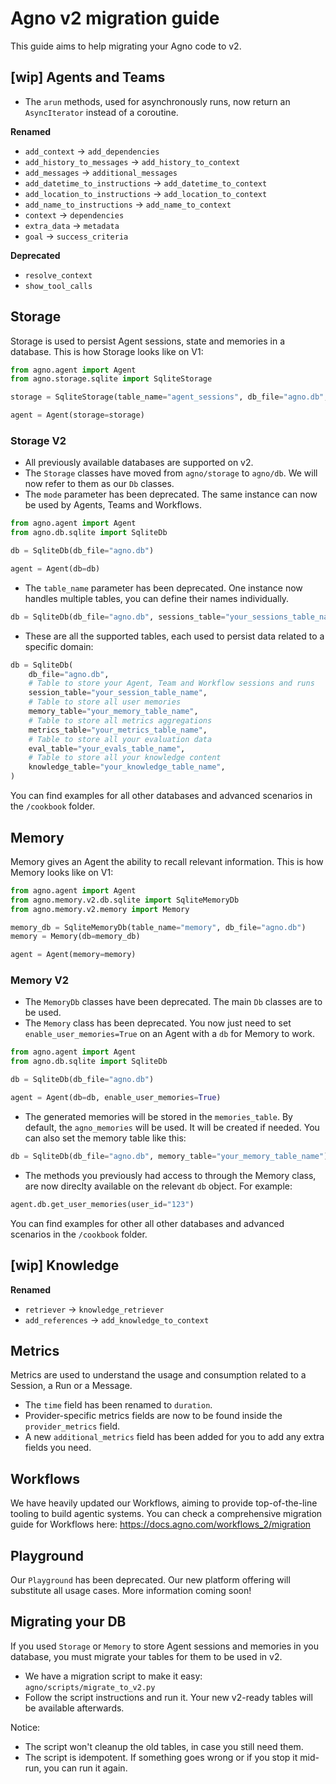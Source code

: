 # Agno v2 migration guide

This guide aims to help migrating your Agno code to v2.

## [wip] Agents and Teams

- The `arun` methods, used for asynchronously runs, now return an `AsyncIterator` instead of a coroutine.
<usage example>

**Renamed**
- `add_context` -> `add_dependencies`
- `add_history_to_messages` -> `add_history_to_context`
- `add_messages` -> `additional_messages`
- `add_datetime_to_instructions` -> `add_datetime_to_context`
- `add_location_to_instructions` -> `add_location_to_context`
- `add_name_to_instructions` -> `add_name_to_context`
- `context` -> `dependencies`
- `extra_data` -> `metadata`
- `goal` -> `success_criteria`

**Deprecated**
- `resolve_context`
- `show_tool_calls`

## Storage

Storage is used to persist Agent sessions, state and memories in a database. This is how Storage looks like on V1:

```python v1_storage.py
from agno.agent import Agent
from agno.storage.sqlite import SqliteStorage

storage = SqliteStorage(table_name="agent_sessions", db_file="agno.db", mode="agent")

agent = Agent(storage=storage)
```

### Storage V2

- All previously available databases are supported on v2.
- The `Storage` classes have moved from `agno/storage` to `agno/db`. We will now refer to them as our `Db` classes.
- The `mode` parameter has been deprecated. The same instance can now be used by Agents, Teams and Workflows.

```python v2_storage.py
from agno.agent import Agent
from agno.db.sqlite import SqliteDb

db = SqliteDb(db_file="agno.db")

agent = Agent(db=db)
```

- The `table_name` parameter has been deprecated. One instance now handles multiple tables, you can define their names individually.
```python v2_storage_table_names.py
db = SqliteDb(db_file="agno.db", sessions_table="your_sessions_table_name", ...)
```

- These are all the supported tables, each used to persist data related to a specific domain:
```python v2_storage_all_tables.py
db = SqliteDb(
    db_file="agno.db",
    # Table to store your Agent, Team and Workflow sessions and runs
    session_table="your_session_table_name",
    # Table to store all user memories
    memory_table="your_memory_table_name",
    # Table to store all metrics aggregations
    metrics_table="your_metrics_table_name",
    # Table to store all your evaluation data
    eval_table="your_evals_table_name",
    # Table to store all your knowledge content
    knowledge_table="your_knowledge_table_name",
)
```

You can find examples for all other databases and advanced scenarios in the `/cookbook` folder.

## Memory

Memory gives an Agent the ability to recall relevant information. This is how Memory looks like on V1:

```python v1_memory.py
from agno.agent import Agent
from agno.memory.v2.db.sqlite import SqliteMemoryDb
from agno.memory.v2.memory import Memory

memory_db = SqliteMemoryDb(table_name="memory", db_file="agno.db")
memory = Memory(db=memory_db)

agent = Agent(memory=memory)
```

### Memory V2

- The `MemoryDb` classes have been deprecated. The main `Db` classes are to be used.
- The `Memory` class has been deprecated. You now just need to set `enable_user_memories=True` on an Agent with a `db` for Memory to work.

```python v2_memory.py
from agno.agent import Agent
from agno.db.sqlite import SqliteDb

db = SqliteDb(db_file="agno.db")

agent = Agent(db=db, enable_user_memories=True)
```

- The generated memories will be stored in the `memories_table`. By default, the `agno_memories` will be used. It will be created if needed. You can also set the memory table like this:

```python v2_memory_set_table.py
db = SqliteDb(db_file="agno.db", memory_table="your_memory_table_name")
```

- The methods you previously had access to through the Memory class, are now direclty available on the relevant `db` object. For example:
``` python v2_memory_db_methods.py
agent.db.get_user_memories(user_id="123")
```

You can find examples for other all other databases and advanced scenarios in the `/cookbook` folder.

## [wip] Knowledge

**Renamed**
- `retriever` -> `knowledge_retriever`
- `add_references` -> `add_knowledge_to_context`

## Metrics

Metrics are used to understand the usage and consumption related to a Session, a Run or a Message.

- The `time` field has been renamed to `duration`.
- Provider-specific metrics fields are now to be found inside the `provider_metrics` field.
- A new `additional_metrics` field has been added for you to add any extra fields you need.

## Workflows

We have heavily updated our Workflows, aiming to provide top-of-the-line tooling to build agentic systems.
You can check a comprehensive migration guide for Workflows here: https://docs.agno.com/workflows_2/migration


## Playground

Our `Playground` has been deprecated. Our new platform offering will substitute all usage cases. More information coming soon!

## Migrating your DB

If you used `Storage` or `Memory` to store Agent sessions and memories in you database, you must migrate your tables for them to be used in v2.

- We have a migration script to make it easy: `agno/scripts/migrate_to_v2.py`
- Follow the script instructions and run it. Your new v2-ready tables will be available afterwards.

Notice:
- The script won't cleanup the old tables, in case you still need them.
- The script is idempotent. If something goes wrong or if you stop it mid-run, you can run it again.
